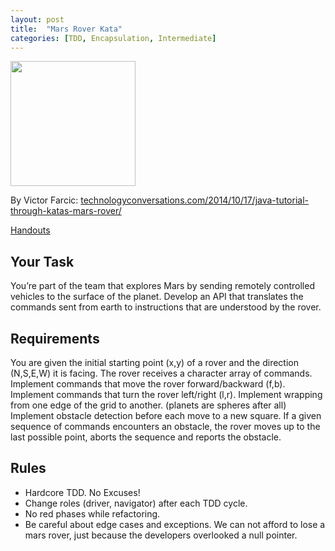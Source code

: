 ```yaml
---
layout: post
title:  "Mars Rover Kata"
categories: [TDD, Encapsulation, Intermediate]
---
```


<img style="height: 200px" src="{{ site.github.url }}/images/mars_rover.jpg">

By Victor Farcic: [technologyconversations.com/2014/10/17/java-tutorial-through-katas-mars-rover/](https://technologyconversations.com/2014/10/17/java-tutorial-through-katas-mars-rover/) 

[Handouts](https://goo.gl/sdktbj)

## Your Task
You’re part of the team that explores Mars by sending remotely controlled vehicles to the surface of the planet. Develop an API that translates the commands sent from earth to instructions that are understood by the rover.

## Requirements
You are given the initial starting point (x,y) of a rover and the direction (N,S,E,W) it is facing.
The rover receives a character array of commands.
Implement commands that move the rover forward/backward (f,b).
Implement commands that turn the rover left/right (l,r).
Implement wrapping from one edge of the grid to another. (planets are spheres after all)
Implement obstacle detection before each move to a new square. If a given sequence of commands encounters an obstacle, the rover moves up to the last possible point, aborts the sequence and reports the obstacle.

## Rules
* Hardcore TDD. No Excuses!
* Change roles (driver, navigator) after each TDD cycle.
* No red phases while refactoring.
* Be careful about edge cases and exceptions. We can not afford to lose a mars rover, just because the developers overlooked a null pointer.
